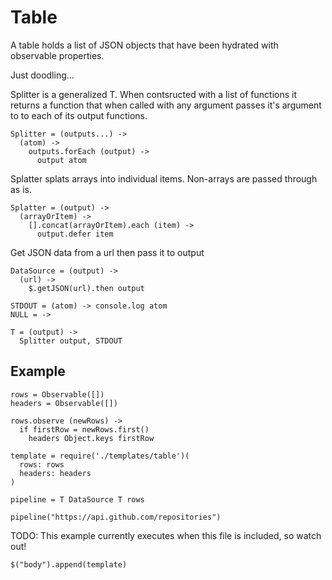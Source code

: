 Table
=====

A table holds a list of JSON objects that have been hydrated with observable
properties.

Just doodling...

Splitter is a generalized T. When contsructed with a list of functions it returns
a function that when called with any argument passes it's argument to to each
of its output functions.

    Splitter = (outputs...) ->
      (atom) ->
        outputs.forEach (output) ->
          output atom

Splatter splats arrays into individual items. Non-arrays are passed through as is.

    Splatter = (output) ->
      (arrayOrItem) ->
        [].concat(arrayOrItem).each (item) ->
          output.defer item

Get JSON data from a url then pass it to output

    DataSource = (output) ->
      (url) ->
        $.getJSON(url).then output

    STDOUT = (atom) -> console.log atom
    NULL = ->

    T = (output) ->
      Splitter output, STDOUT

Example
-------

    rows = Observable([])
    headers = Observable([])

    rows.observe (newRows) ->
      if firstRow = newRows.first()
        headers Object.keys firstRow

    template = require('./templates/table')(
      rows: rows
      headers: headers
    )

    pipeline = T DataSource T rows

    pipeline("https://api.github.com/repositories")

TODO: This example currently executes when this file is included, so watch out!

    $("body").append(template)

